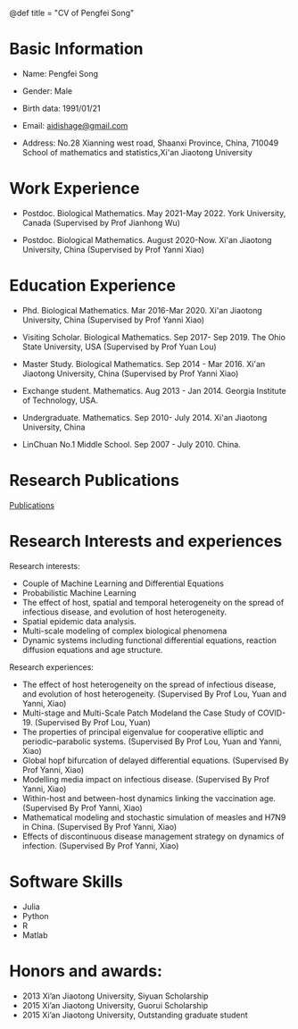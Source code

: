 @def title = "CV of Pengfei Song"

# Basic Information

- Name: Pengfei Song

- Gender: Male

- Birth data: 1991/01/21

- Email: aidishage@gmail.com
    
- Address: No.28 Xianning west road, Shaanxi Province, China, 710049
School of mathematics and statistics,Xi'an Jiaotong University
   
 
# Work Experience

- Postdoc.  Biological Mathematics. May 2021-May 2022. York University, Canada (Supervised by Prof Jianhong Wu)

- Postdoc.  Biological Mathematics. August 2020-Now. Xi'an Jiaotong University, China (Supervised by Prof Yanni Xiao)

# Education Experience

- Phd. Biological Mathematics. Mar 2016-Mar 2020. Xi'an Jiaotong University, China (Supervised by Prof Yanni Xiao)

- Visiting Scholar. Biological Mathematics. Sep 2017- Sep 2019. The Ohio State  University, USA (Supervised by Prof Yuan Lou)

- Master Study. Biological Mathematics. Sep 2014 - Mar 2016. Xi'an Jiaotong University, China (Supervised by Prof Yanni Xiao)

- Exchange student. Mathematics. Aug 2013 - Jan 2014. Georgia Institute of Technology, USA.

- Undergraduate. Mathematics. Sep 2010- July 2014. Xi'an Jiaotong University, China

- LinChuan No.1 Middle School. Sep 2007 - July 2010. China.



# Research Publications
[Publications](/Publications/)

# Research Interests and experiences
Research interests:

- Couple of Machine Learning and Differential Equations
- Probabilistic Machine Learning
- The effect of host, spatial and temporal heterogeneity on the spread of infectious disease, and evolution of host heterogeneity.
- Spatial epidemic data analysis.
- Multi-scale modeling of complex biological phenomena
- Dynamic systems including functional differential equations, reaction diffusion equations and age structure.

Research experiences:
- The effect of host heterogeneity on the spread of infectious disease, and evolution of host heterogeneity.  (Supervised By Prof Lou, Yuan and Yanni, Xiao)
- Multi-stage and Multi-Scale Patch Modeland the Case Study of COVID-19. (Supervised By Prof Lou, Yuan)
- The properties of principal eigenvalue  for cooperative elliptic and  periodic–parabolic systems. (Supervised By Prof Lou, Yuan and Yanni, Xiao)
- Global hopf bifurcation of delayed differential equations. (Supervised By Prof Yanni, Xiao)
- Modelling media impact on infectious disease. (Supervised By Prof Yanni, Xiao)
- Within-host and between-host dynamics linking the vaccination age. (Supervised By Prof Yanni, Xiao)
- Mathematical modeling and stochastic simulation of measles and H7N9 in China. (Supervised By Prof Yanni, Xiao)
- Effects of discontinuous disease management strategy on dynamics of infection. (Supervised By Prof Yanni, Xiao)


# Software Skills
- Julia
- Python
- R
- Matlab

# Honors and awards: 

- 2013 Xi’an Jiaotong University, Siyuan Scholarship
- 2015 Xi’an Jiaotong University, Guorui Scholarship
- 2015 Xi’an Jiaotong University, Outstanding graduate student

